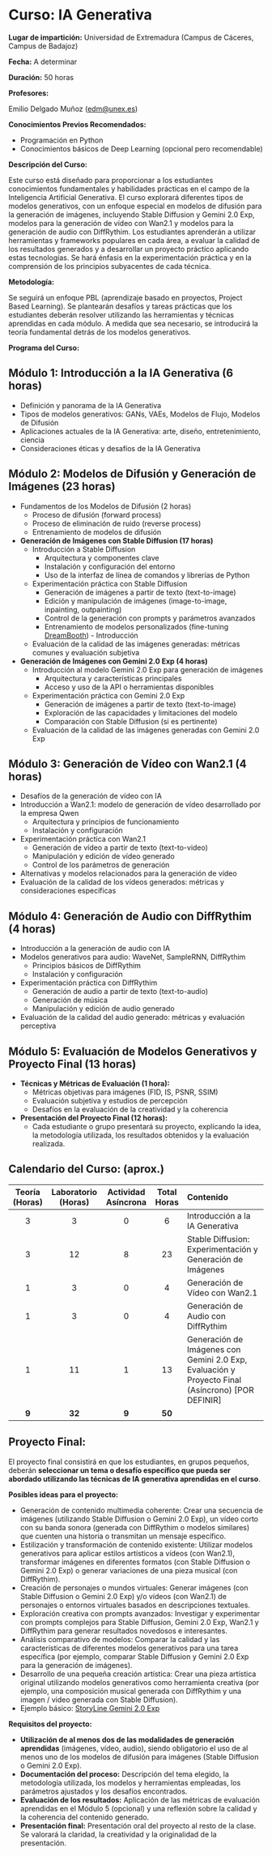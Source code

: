 # Curso: IA Generativa

**Lugar de impartición:** Universidad de Extremadura (Campus de Cáceres, Campus de Badajoz)

**Fecha:** A determinar

**Duración:** 50 horas

**Profesores:**

Emilio Delgado Muñoz (edm@unex.es)

**Conocimientos Previos Recomendados:**

* Programación en Python
* Conocimientos básicos de Deep Learning (opcional pero recomendable)

**Descripción del Curso:**

Este curso está diseñado para proporcionar a los estudiantes conocimientos fundamentales y habilidades prácticas en el campo de la Inteligencia Artificial Generativa. El curso explorará diferentes tipos de modelos generativos, con un enfoque especial en modelos de difusión para la generación de imágenes, incluyendo Stable Diffusion y Gemini 2.0 Exp, modelos para la generación de vídeo con Wan2.1 y modelos para la generación de audio con DiffRythim. Los estudiantes aprenderán a utilizar herramientas y frameworks populares en cada área, a evaluar la calidad de los resultados generados y a desarrollar un proyecto práctico aplicando estas tecnologías. Se hará énfasis en la experimentación práctica y en la comprensión de los principios subyacentes de cada técnica.

**Metodología:**

Se seguirá un enfoque PBL (aprendizaje basado en proyectos, Project Based Learning). Se plantearán desafíos y tareas prácticas que los estudiantes deberán resolver utilizando las herramientas y técnicas aprendidas en cada módulo. A medida que sea necesario, se introducirá la teoría fundamental detrás de los modelos generativos.

**Programa del Curso:**

## Módulo 1: Introducción a la IA Generativa (6 horas)

* Definición y panorama de la IA Generativa
* Tipos de modelos generativos: GANs, VAEs, Modelos de Flujo, Modelos de Difusión
* Aplicaciones actuales de la IA Generativa: arte, diseño, entretenimiento, ciencia
* Consideraciones éticas y desafíos de la IA Generativa

## Módulo 2: Modelos de Difusión y Generación de Imágenes (23 horas)

* Fundamentos de los Modelos de Difusión (2 horas)
    * Proceso de difusión (forward process)
    * Proceso de eliminación de ruido (reverse process)
    * Entrenamiento de modelos de difusión
* **Generación de Imágenes con Stable Diffusion (17 horas)**
    * Introducción a Stable Diffusion
        * Arquitectura y componentes clave
        * Instalación y configuración del entorno
        * Uso de la interfaz de línea de comandos y librerías de Python
    * Experimentación práctica con Stable Diffusion
        * Generación de imágenes a partir de texto (text-to-image)
        * Edición y manipulación de imágenes (image-to-image, inpainting, outpainting)
        * Control de la generación con prompts y parámetros avanzados
        * Entrenamiento de modelos personalizados (fine-tuning [DreamBooth](https://colab.research.google.com/drive/1IcBoNKTgx-2xDYU6aQYE6Fr-AnDiFTAa?usp=sharing)) - Introducción
    * Evaluación de la calidad de las imágenes generadas: métricas comunes y evaluación subjetiva
* **Generación de Imágenes con Gemini 2.0 Exp (4 horas)**
    * Introducción al modelo Gemini 2.0 Exp para generación de imágenes
        * Arquitectura y características principales
        * Acceso y uso de la API o herramientas disponibles
    * Experimentación práctica con Gemini 2.0 Exp
        * Generación de imágenes a partir de texto (text-to-image)
        * Exploración de las capacidades y limitaciones del modelo
        * Comparación con Stable Diffusion (si es pertinente)
    * Evaluación de la calidad de las imágenes generadas con Gemini 2.0 Exp

## Módulo 3: Generación de Vídeo con Wan2.1 (4 horas)

* Desafíos de la generación de vídeo con IA
* Introducción a Wan2.1: modelo de generación de vídeo desarrollado por la empresa Qwen
    * Arquitectura y principios de funcionamiento
    * Instalación y configuración
* Experimentación práctica con Wan2.1
    * Generación de vídeo a partir de texto (text-to-video)
    * Manipulación y edición de vídeo generado
    * Control de los parámetros de generación
* Alternativas y modelos relacionados para la generación de vídeo
* Evaluación de la calidad de los vídeos generados: métricas y consideraciones específicas

## Módulo 4: Generación de Audio con DiffRythim (4 horas)

* Introducción a la generación de audio con IA
* Modelos generativos para audio: WaveNet, SampleRNN, DiffRythim
    * Principios básicos de DiffRythim
    * Instalación y configuración
* Experimentación práctica con DiffRythim
    * Generación de audio a partir de texto (text-to-audio)
    * Generación de música
    * Manipulación y edición de audio generado
* Evaluación de la calidad del audio generado: métricas y evaluación perceptiva

## Módulo 5: Evaluación de Modelos Generativos y Proyecto Final (13 horas)

* **Técnicas y Métricas de Evaluación (1 hora):**
    * Métricas objetivas para imágenes (FID, IS, PSNR, SSIM)
    * Evaluación subjetiva y estudios de percepción
    * Desafíos en la evaluación de la creatividad y la coherencia
* **Presentación del Proyecto Final (12 horas):**
    * Cada estudiante o grupo presentará su proyecto, explicando la idea, la metodología utilizada, los resultados obtenidos y la evaluación realizada.

## Calendario del Curso: (aprox.)

Teoría (Horas) | Laboratorio (Horas) | Actividad Asíncrona | Total Horas | Contenido                                                                 |
:-------------: | :-----------------: | :------------------: | :----------: | :------------------------------------------------------------------------ |
|        3        |          3          |          0           |      6       | Introducción a la IA Generativa                                         |
|        3        |          12          |          8           |      23      | Stable Diffusion: Experimentación y Generación de Imágenes      |
|        1        |          3          |          0           |      4       | Generación de Vídeo con Wan2.1                                          |
|        1        |          3          |          0           |      4       | Generación de Audio con DiffRythim                                       |
|        1        |          11          |          1           |      13      | Generación de Imágenes con Gemini 2.0 Exp, Evaluación y Proyecto Final (Asíncrono) [POR DEFINIR] |
| **9** |       **32** |         **9** |          **50** |     |                                                                           |

## Proyecto Final:

El proyecto final consistirá en que los estudiantes, en grupos pequeños, deberán **seleccionar un tema o desafío específico que pueda ser abordado utilizando las técnicas de IA generativa aprendidas en el curso**.

**Posibles ideas para el proyecto:**

* Generación de contenido multimedia coherente: Crear una secuencia de imágenes (utilizando Stable Diffusion o Gemini 2.0 Exp), un vídeo corto con su banda sonora (generada con DiffRythim o modelos similares) que cuenten una historia o transmitan un mensaje específico.
* Estilización y transformación de contenido existente: Utilizar modelos generativos para aplicar estilos artísticos a vídeos (con Wan2.1), transformar imágenes en diferentes formatos (con Stable Diffusion o Gemini 2.0 Exp) o generar variaciones de una pieza musical (con DiffRythim).
* Creación de personajes o mundos virtuales: Generar imágenes (con Stable Diffusion o Gemini 2.0 Exp) y/o vídeos (con Wan2.1) de personajes o entornos virtuales basados en descripciones textuales.
* Exploración creativa con prompts avanzados: Investigar y experimentar con prompts complejos para Stable Diffusion, Gemini 2.0 Exp, Wan2.1 y DiffRythim para generar resultados novedosos e interesantes.
* Análisis comparativo de modelos: Comparar la calidad y las características de diferentes modelos generativos para una tarea específica (por ejemplo, comparar Stable Diffusion y Gemini 2.0 Exp para la generación de imágenes).
* Desarrollo de una pequeña creación artística: Crear una pieza artística original utilizando modelos generativos como herramienta creativa (por ejemplo, una composición musical generada con DiffRythim y una imagen / video generada con Stable Diffusion).
* Ejemplo básico: [StoryLine Gemini 2.0 Exp](https://aistudio.google.com/app/prompts?state=%7B%22ids%22:%5B%221RKmtghrU5JuEcQr4eO64SAXTN9ITB3u5%22%5D,%22action%22:%22open%22,%22userId%22:%22103782615399509209696%22,%22resourceKeys%22:%7B%7D%7D&usp=sharing)

**Requisitos del proyecto:**

* **Utilización de al menos dos de las modalidades de generación aprendidas** (imágenes, vídeo, audio), siendo obligatorio el uso de al menos uno de los modelos de difusión para imágenes (Stable Diffusion o Gemini 2.0 Exp).
* **Documentación del proceso:** Descripción del tema elegido, la metodología utilizada, los modelos y herramientas empleadas, los parámetros ajustados y los desafíos encontrados.
* **Evaluación de los resultados:** Aplicación de las métricas de evaluación aprendidas en el Módulo 5 (opcional) y una reflexión sobre la calidad y la coherencia del contenido generado.
* **Presentación final:** Presentación oral del proyecto al resto de la clase. Se valorará la claridad, la creatividad y la originalidad de la presentación.